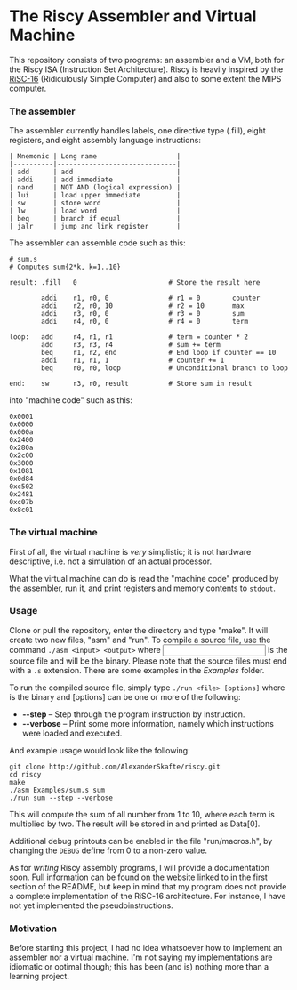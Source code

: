 # The Riscy Assembler and Virtual Machine

This repository consists of two programs: an assembler and a VM, both for the
Riscy ISA (Instruction Set Architecture). Riscy is heavily inspired by the
[RiSC-16](http://www.eng.umd.edu/~blj/RiSC/) (Ridiculously Simple Computer) and
also to some extent the MIPS computer.

### The assembler

The assembler currently handles labels, one directive type (.fill), eight
registers, and eight assembly language instructions:

```
| Mnemonic | Long name                    |
|----------|------------------------------|
| add      | add                          |
| addi     | add immediate                |
| nand     | NOT AND (logical expression) |
| lui      | load upper immediate         |
| sw       | store word                   |
| lw       | load word                    |
| beq      | branch if equal              |
| jalr     | jump and link register       |
```

The assembler can assemble code such as this:

```
# sum.s
# Computes sum{2*k, k=1..10}

result: .fill   0                       # Store the result here

        addi	r1, r0, 0               # r1 = 0        counter
        addi	r2, r0, 10              # r2 = 10       max
        addi	r3, r0, 0               # r3 = 0        sum
        addi	r4, r0, 0               # r4 = 0        term

loop:   add     r4, r1, r1              # term = counter * 2
        add     r3, r3, r4              # sum += term
        beq     r1, r2, end             # End loop if counter == 10
        addi    r1, r1, 1               # counter += 1
        beq     r0, r0, loop            # Unconditional branch to loop

end:    sw      r3, r0, result          # Store sum in result
```

into "machine code" such as this:

```
0x0001
0x0000
0x000a
0x2400
0x280a
0x2c00
0x3000
0x1081
0x0d84
0xc502
0x2481
0xc07b
0x8c01
```


### The virtual machine

First of all, the virtual machine is *very* simplistic; it is not hardware
descriptive, i.e. not a simulation of an actual processor. 

What the virtual machine can do is read the "machine code" produced by the
assembler, run it, and print registers and memory contents to `stdout`.


### Usage

Clone or pull the repository, enter the directory and type "make". It will
create two new files, "asm" and "run". To compile a source file, use the command
`./asm <input> <output>` where <input> is the source file and <output> will be
the binary. Please note that the source files must end with a `.s` extension.
There are some examples in the *Examples* folder.

To run the compiled source file, simply type `./run <file> [options]` where
<file> is the binary and [options] can be one or more of the following:
 * **--step** – Step through the program instruction by instruction.
 * **--verbose** – Print some more information, namely which instructions were
loaded and executed.

And example usage would look like the following:

```
git clone http://github.com/AlexanderSkafte/riscy.git
cd riscy
make
./asm Examples/sum.s sum
./run sum --step --verbose
```

This will compute the sum of all number from 1 to 10, where each term is
multiplied by two. The result will be stored in and printed as Data[0].

Additional debug printouts can be enabled in the file "run/macros.h", by
changing the `DEBUG` define from 0 to a non-zero value.

As for *writing* Riscy assembly programs, I will provide a documentation soon.
Full information can be found on the website linked to in the first section of
the README, but keep in mind that my program does not provide a complete
implementation of the RiSC-16 architecture. For instance, I have not yet
implemented the pseudoinstructions.


### Motivation

Before starting this project, I had no idea whatsoever how to implement an
assembler nor a virtual machine. I'm not saying my implementations are idiomatic
or optimal though; this has been (and is) nothing more than a learning project.

